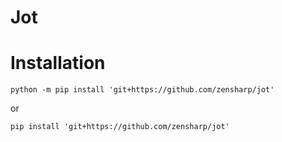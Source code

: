 # Jot

# Installation
```
python -m pip install 'git+https://github.com/zensharp/jot'
```

or

```
pip install 'git+https://github.com/zensharp/jot'
```
